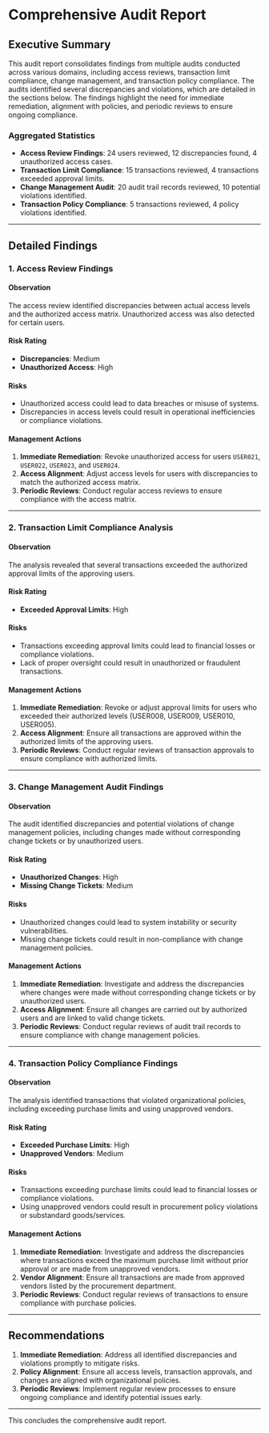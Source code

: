 # Comprehensive Audit Report

## Executive Summary
This audit report consolidates findings from multiple audits conducted across various domains, including access reviews, transaction limit compliance, change management, and transaction policy compliance. The audits identified several discrepancies and violations, which are detailed in the sections below. The findings highlight the need for immediate remediation, alignment with policies, and periodic reviews to ensure ongoing compliance.

### Aggregated Statistics
- **Access Review Findings**: 24 users reviewed, 12 discrepancies found, 4 unauthorized access cases.
- **Transaction Limit Compliance**: 15 transactions reviewed, 4 transactions exceeded approval limits.
- **Change Management Audit**: 20 audit trail records reviewed, 10 potential violations identified.
- **Transaction Policy Compliance**: 5 transactions reviewed, 4 policy violations identified.

---

## Detailed Findings

### 1. Access Review Findings
#### Observation
The access review identified discrepancies between actual access levels and the authorized access matrix. Unauthorized access was also detected for certain users.

#### Risk Rating
- **Discrepancies**: Medium
- **Unauthorized Access**: High

#### Risks
- Unauthorized access could lead to data breaches or misuse of systems.
- Discrepancies in access levels could result in operational inefficiencies or compliance violations.

#### Management Actions
1. **Immediate Remediation**: Revoke unauthorized access for users `USER021`, `USER022`, `USER023`, and `USER024`.
2. **Access Alignment**: Adjust access levels for users with discrepancies to match the authorized access matrix.
3. **Periodic Reviews**: Conduct regular access reviews to ensure compliance with the access matrix.

---

### 2. Transaction Limit Compliance Analysis
#### Observation
The analysis revealed that several transactions exceeded the authorized approval limits of the approving users.

#### Risk Rating
- **Exceeded Approval Limits**: High

#### Risks
- Transactions exceeding approval limits could lead to financial losses or compliance violations.
- Lack of proper oversight could result in unauthorized or fraudulent transactions.

#### Management Actions
1. **Immediate Remediation**: Revoke or adjust approval limits for users who exceeded their authorized levels (USER008, USER009, USER010, USER005).
2. **Access Alignment**: Ensure all transactions are approved within the authorized limits of the approving users.
3. **Periodic Reviews**: Conduct regular reviews of transaction approvals to ensure compliance with authorized limits.

---

### 3. Change Management Audit Findings
#### Observation
The audit identified discrepancies and potential violations of change management policies, including changes made without corresponding change tickets or by unauthorized users.

#### Risk Rating
- **Unauthorized Changes**: High
- **Missing Change Tickets**: Medium

#### Risks
- Unauthorized changes could lead to system instability or security vulnerabilities.
- Missing change tickets could result in non-compliance with change management policies.

#### Management Actions
1. **Immediate Remediation**: Investigate and address the discrepancies where changes were made without corresponding change tickets or by unauthorized users.
2. **Access Alignment**: Ensure all changes are carried out by authorized users and are linked to valid change tickets.
3. **Periodic Reviews**: Conduct regular reviews of audit trail records to ensure compliance with change management policies.

---

### 4. Transaction Policy Compliance Findings
#### Observation
The analysis identified transactions that violated organizational policies, including exceeding purchase limits and using unapproved vendors.

#### Risk Rating
- **Exceeded Purchase Limits**: High
- **Unapproved Vendors**: Medium

#### Risks
- Transactions exceeding purchase limits could lead to financial losses or compliance violations.
- Using unapproved vendors could result in procurement policy violations or substandard goods/services.

#### Management Actions
1. **Immediate Remediation**: Investigate and address the discrepancies where transactions exceed the maximum purchase limit without prior approval or are made from unapproved vendors.
2. **Vendor Alignment**: Ensure all transactions are made from approved vendors listed by the procurement department.
3. **Periodic Reviews**: Conduct regular reviews of transactions to ensure compliance with purchase policies.

---

## Recommendations
1. **Immediate Remediation**: Address all identified discrepancies and violations promptly to mitigate risks.
2. **Policy Alignment**: Ensure all access levels, transaction approvals, and changes are aligned with organizational policies.
3. **Periodic Reviews**: Implement regular review processes to ensure ongoing compliance and identify potential issues early.

---

This concludes the comprehensive audit report.
```